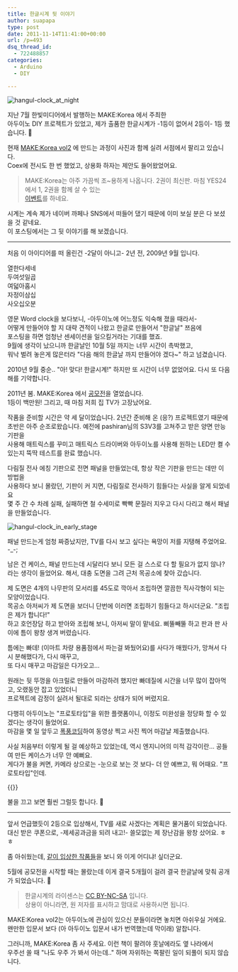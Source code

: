 ```yaml
---
title: 한글시계 뒷 이야기
author: suapapa
type: post
date: 2011-11-14T11:41:00+00:00
url: /p=493
dsq_thread_id:
  - 722488857
categories:
  - Arduino
  - DIY

---
```

![hangul-clock_at_night](https://asset.homin.dev/blog/2011/10/hangul_clock_at_night.jpg)

지난 7월 한빛미디어에서 발행하는 MAKE:Korea 에서 주최한  
아두이노 DIY 프로젝트가 있었고, 제가 출품한 한글시계가 -1등이 없어서 2등이- 1등 했습니다. 🙂

현재 [MAKE:Korea vol2](http://www.hanb.co.kr/book/look.html?isbn=978-89-7914-841-1) 에 만드는 과정이 사진과 함께 실려 서점에서 팔리고 있습니다.  
Coex에 전시도 한 번 했었고, 상용화 하자는 제안도 들어왔었어요.

> MAKE:Korea는 아주 가끔씩 조~용하게 나옵니다. 2권이 최신판. 마침 YES24에서 1, 2권을 함께 살 수 있는  
> [이벤트](http://www.yes24.com/Event/01_Book/2011/OT1102Make.aspx?CategoryNumber=001)를 하네요.

시계는 계속 제가 네이버 까페나 SNS에서 떠들어 댔기 때문에 이미 보실 분은 다 보셨을 것 같네요.  
이 포스팅에서는 그 뒷 이야기를 해 보겠습니다.  


  
---

처음 이 아이디어를 떠 올린건 -2달이 아니고- 2년 전, 2009년 9월 입니다.

열한다세네  
두여섯일곱  
여덟아홉시  
자정이삼십  
사오십오분

영문 Word clock을 보다보니, -아두이노에 어느정도 익숙해 졌을 때라서-  
어떻게 만들어야 할 지 대략 견적이 나왔고 한글로 만들어서 "한글날" 쯔음에  
포스팅을 하면 엄청난 센세이션을 일으킬거라는 기대를 했죠.  
9월에 생각이 났으니까 한글날인 10월 5일 까지는 너무 시간이 촉박했고,  
워낙 벌려 놓은게 많은터라 "다음 해의 한글날 까지 만들어야 겠다~" 하고 넘겼습니다.

2010년 9월 중순.. "아! 맞다! 한글시계!" 하지만 또 시간이 너무 없었어요. 다시 또 다음 해를 기약합니다. 

2011년 봄. MAKE:Korea 에서 [공모전](http://www.make.co.kr/?p=344)을 열었습니다.  
1등이 백만원! 그리고, 때 마침 저희 집 TV가 고장났어요.

작품을 준비할 시간은 약 세 달이었습니다. 2년간 준비해 온 (응?) 프로젝트였기 때문에  
초반은 아주 순조로왔습니다. 예전에 pashiran님의 S3V3를 고쳐주고 받은 양면 만능기판을  
사용해 매트릭스를 꾸미고 매트릭스 드라이버와 아두이노를 사용해 원하는 LED만 켤 수  
있는지 뚝딱 테스트를 완료 했습니다.

다림질 전사 에칭 기판으로 전면 패널을 만들었는데, 항상 작은 기판을 만드는 데만 이 방법을  
사용하다 보니 몰랐던, 기판이 커 지면, 다림질로 전사하기 힘들다는 사실을 알게 되었네요  
몇 주 간 수 차례 실패, 실패하면 철 수세미로 빡빡 문질러 지우고 다시 다리고 해서 패널을 만들었습니다.

![hangul-clock_in_early_stage](https://asset.homin.dev/blog/2011/11/HangulClock_in_early_stage.jpg)

패널 만드는게 엄청 짜증났지만, TV를 다시 보고 싶다는 욕망이 저를 지탱해 주었어요. -_-;

남은 건 케이스, 패널 만드는데 시달리다 보니 모든 걸 스스로 다 할 필요가 없지 않나?  
라는 생각이 들었어요. 해서, 대충 도면을 그려 근처 목공소에 찾아 갔습니다.

제 도면은 4개의 나무판의 모서리를 45도로 깍아서 조립하면 깔끔한 직사각형이 되는 모양이었습니다.  
목공소 아저씨가 제 도면을 보더니 단번에 이러면 조립하기 힘들다고 하시더군요. "조립은 제가 합니다!"  
하고 호언장담 하고 받아와 조립해 보니, 아저씨 말이 맡네요. 삐뚤빼뚤 하고 판과 판 사이에 틈이 왕창 생겨 버렸습니다.

틈에는 빠데! (이마트 차량 용품점에서 파는걸 봐뒀어요)를 사다가 매꿨다가, 망쳐서 다시 분해했다가, 다시 매꾸고,  
또 다시 매꾸고 마감일은 다가오고&#8230;

원래는 뒷 뚜껑을 아크릴로 만들어 마감하려 했지만 빠데질에 시간을 너무 많이 잡아먹고, 오랬동안 잡고 있었더니  
프로젝트에 감정이 실려서 될대로 되라는 상태가 되어 버렸지요.

다행히 아두이노는 "프로토타입"을 위한 플랫폼이니, 이정도 미완성을 정당화 할 수 있겠다는 생각이 들었어요.  
마감을 몇 일 앞두고 [폭풍코딩](https://github.com/suapapa/HangulClock)하여 동영상 찍고 사진 찍어 마감날 제출했습니다.

사실 처음부터 이렇게 될 걸 예상하고 있었는데, 역시 엔지니어의 미적 감각이란&#8230; 공들여 만든 케이스가 너무 안 예뻐요.  
게다가 불을 켜면, 카메라 상으로는 -눈으로 보는 것 보다- 더 안 예쁘고, 뭐 어때요. "프로토타입"인데.

{{<youtube Y5HIMbGajp0>}}

불을 끄고 보면 훨씬 그럴듯 합니다. 🙂

---

앞서 언급했듯이 2등으로 입상해서, TV를 새로 사겠다는 계획은 물거품이 되었습니다.  
대신 받은 쿠폰으로, -제세공과금을 되려 내고!- 쓸모없는 제 장난감을 왕창 샀어요. ㅎㅎ

좀 아쉬웠는데, [같이 입상한 작품들](http://www.make.co.kr/?p=520)을 보니 와 이게 어디냐! 싶더군요.

5월에 공모전을 시작할 때는 몰랐는데 이게 결국 5개월이 걸려 결국 한글날에 맞춰 공개가 되었습니다. 🙂

> 한글시계의 라이센스는 [CC BY-NC-SA](http://creativecommons.org/licenses/by-nc-sa/2.0/deed.ko) 입니다.  
> 상용이 아니라면, 원 저자를 표시하고 맘대로 사용하시면 됩니다.

MAKE:Korea vol2는 아두이노에 관심이 있으신 분들이라면 놓치면 아쉬우실 거에요.  
왠만한 입문서 보다 (아 아두이노 입문서 내가 번역했는데 막이래) 알찹니다.

그러니까, MAKE:Korea 좀 사 주세요. 이런 책이 팔려야 훗날에라도 옆 나라에서  
우주선 쏠 때 "나도 우주 가 봐서 아는데.." 하며 자위하는 쪽팔린 일이 되풀이 되지 않습니다.